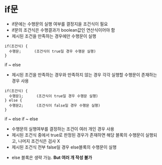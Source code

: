 # if문
- if문에는 수행문의 실행 여부를 결정지을 조건식이 필요
- if문의 조건식은 수행결과가 boolean값인 연산식이어야 함
- 제시된 조건을 만족하는 경우에만 수행문이 실행
```
if(조건식) {
  수행문;      (조건식이 true일 경우 수행문 실행)
}
```

if ~ else
- 제시된 조건을 만족하는 경우와 만족하지 않는 경우 각각 실행할 수행문이 존재하는 경우 사용
```
if(조건식) {
  수행문1;      (조건식이 true일 경우 수행문 실행)
} else {
  수행문2;      (조건식이 false일 경우 수행문 실행)
}
```

if ~ else if ~ else 
- 수행문의 실행여부를 결정하는 조건이 여러 개인 경우 사용
- 제시된 조건식 중에서 true로 판정된 경우가 존재하면 해당 블록의 수행문이 실행되고, 나머지 조건식은 검사 X
- 제시된 조건식 전부 false일 경우 else블록의 수행문이 실행
* else 블록은 생략 가능. **But 여러 개 작성 불가**
